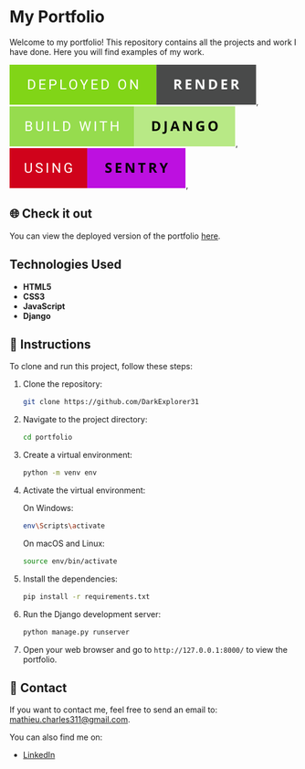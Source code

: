 # My Portfolio

Welcome to my portfolio! This repository contains all the projects and work I have done.
Here you will find examples of my work.

![deployed-on-Render](/badges/deployed-on-render.svg),
![built-with-Django](/badges/build-with-django.svg),
![using-sentry](/badges/using-sentry.svg),

## 🌐 Check it out

You can view the deployed version of the portfolio [here](https://portfolio-mxvu.onrender.com).

## Technologies Used

- **HTML5**
- **CSS3**
- **JavaScript**
- **Django**

## 📜 Instructions

To clone and run this project, follow these steps:

1. Clone the repository:
    ```bash
    git clone https://github.com/DarkExplorer31
    ```

2. Navigate to the project directory:
    ```bash
    cd portfolio
    ```

3. Create a virtual environment:
    ```bash
    python -m venv env
    ```

4. Activate the virtual environment:

    On Windows:
    ```bash
    env\Scripts\activate
    ```

    On macOS and Linux:
    ```bash
    source env/bin/activate
    ```

5. Install the dependencies:
    ```bash
    pip install -r requirements.txt
    ```

6. Run the Django development server:
    ```bash
    python manage.py runserver
    ```

7. Open your web browser and go to `http://127.0.0.1:8000/` to view the portfolio.

## 📧 Contact

If you want to contact me, feel free to send an email to: [mathieu.charles311@gmail.com](mailto:mathieu.charles311@gmail.com).

You can also find me on:

- [LinkedIn](https://www.linkedin.com/in/mathieu-charles-726654106/)